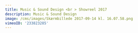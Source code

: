 ```yaml
---
title: Music & Sound Design <br > Showreel 2017
description: Music & Sound Design
image: /cms/images/Skærmbillede 2017-09-14 kl. 16.07.58.png
vimeoID: '233823285'
---
```













